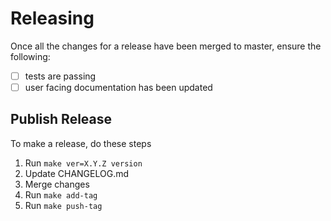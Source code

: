 # Releasing

Once all the changes for a release have been merged to master, ensure the following:

- [ ] tests are passing
- [ ] user facing documentation has been updated

## Publish Release

To make a release, do these steps
1. Run `make ver=X.Y.Z version`
2. Update CHANGELOG.md
3. Merge changes
4. Run `make add-tag`
5. Run `make push-tag`